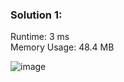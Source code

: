 <h3> Solution 1: </h3> 
Runtime: 3 ms<br>
Memory Usage: 48.4 MB

![image](https://user-images.githubusercontent.com/22523309/169663841-b9289e4a-270c-46df-81a4-35777fc437fe.png)
